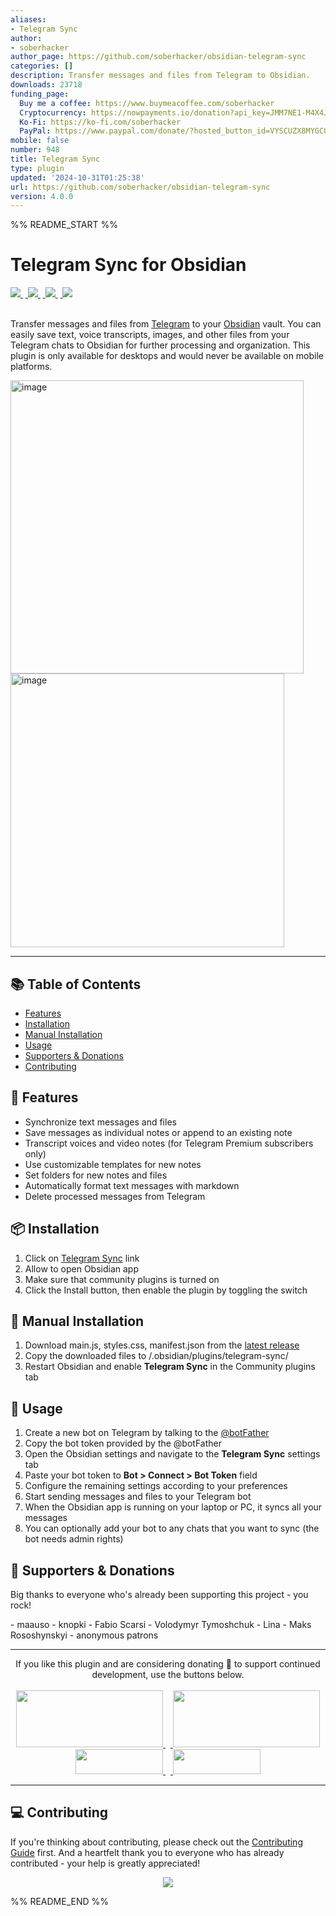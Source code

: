 ```yaml
---
aliases:
- Telegram Sync
author:
- soberhacker
author_page: https://github.com/soberhacker/obsidian-telegram-sync
categories: []
description: Transfer messages and files from Telegram to Obsidian.
downloads: 23718
funding_page:
  Buy me a coffee: https://www.buymeacoffee.com/soberhacker
  Cryptocurrency: https://nowpayments.io/donation?api_key=JMM7NE1-M4X4JY6-N8EK1GJ-H8XQXFK
  Ko-Fi: https://ko-fi.com/soberhacker
  PayPal: https://www.paypal.com/donate/?hosted_button_id=VYSCUZX8MYGCU
mobile: false
number: 948
title: Telegram Sync
type: plugin
updated: '2024-10-31T01:25:38'
url: https://github.com/soberhacker/obsidian-telegram-sync
version: 4.0.0
---
```


%% README_START %%

# Telegram Sync for Obsidian

<a href="https://github.com/soberhacker/obsidian-telegram-sync/releases/latest">
<img src="https://img.shields.io/github/v/release/soberhacker/obsidian-telegram-sync?label=plugin&display_name=tag&logo=obsidian&color=purple&logoColor=violet">
</a>&nbsp;<a href="https://github.com/soberhacker/obsidian-telegram-sync">
<img src="https://img.shields.io/github/downloads/soberhacker/obsidian-telegram-sync/total?logo=github">
</a>&nbsp;<a href="https://t.me/obsidian_telegram_sync">
<img src="https://img.shields.io/badge/Telegram-Channel-blue.svg?logo=telegram">
</a>&nbsp;<a href="https://t.me/tribute/app?startapp=sfFf">
<img src="https://img.shields.io/badge/Telegram-Support-red.svg?logo=telegram&logoColor=f5f5f5&color=red">
</a><br><br>

Transfer messages and files from [Telegram](https://telegram.org/) to your [Obsidian](https://obsidian.md/plugins?id=telegram-sync) vault. You can easily save text, voice transcripts, images, and other files from your Telegram chats to Obsidian for further processing and organization. This plugin is only available for desktops and would never be available on mobile platforms.

<img width="469" alt="image" src="https://github.com/soberhacker/obsidian-telegram-sync/assets/128756825/65f84775-8cb4-4a45-811b-296b87e2b52d"> <img width="438" alt="image" src="https://github.com/soberhacker/obsidian-telegram-sync/assets/128756825/e50c6e5a-b9d6-4995-8538-d4095d6966f2">

---

## 📚 Table of Contents

-   [Features](#-features)
-   [Installation](#-installation)
-   [Manual Installation](#-manual-installation)
-   [Usage](#-usage)
-   [Supporters & Donations](#-supporters--donations)
-   [Contributing](#-contributing)

## 🚀 Features

-   Synchronize text messages and files
-   Save messages as individual notes or append to an existing note
-   Transcript voices and video notes (for Telegram Premium subscribers only)
-   Use customizable templates for new notes
-   Set folders for new notes and files
-   Automatically format text messages with markdown
-   Delete processed messages from Telegram

## 📦 Installation

1. Click on [Telegram Sync](https://obsidian.md/plugins?id=telegram-sync) link
2. Allow to open Obsidian app
3. Make sure that community plugins is turned on
4. Click the Install button, then enable the plugin by toggling the switch

## 👏 Manual Installation

1. Download main.js, styles.css, manifest.json from the [latest release](https://github.com/soberhacker/obsidian-telegram-sync/releases//latest)
2. Copy the downloaded files to <path-to-your-vault>/.obsidian/plugins/telegram-sync/
3. Restart Obsidian and enable **Telegram Sync** in the Community plugins tab

## 📮 Usage

1. Create a new bot on Telegram by talking to the [@botFather](https://t.me/botfather)
2. Copy the bot token provided by the @botFather
3. Open the Obsidian settings and navigate to the **Telegram Sync** settings tab
4. Paste your bot token to **Bot > Connect > Bot Token** field
5. Configure the remaining settings according to your preferences
6. Start sending messages and files to your Telegram bot
7. When the Obsidian app is running on your laptop or PC, it syncs all your messages
8. You can optionally add your bot to any chats that you want to sync (the bot needs admin rights)

## 💁 Supporters & Donations

Big thanks to everyone who's already been supporting this project - you rock!

\- maauso - knopki - Fabio Scarsi - Volodymyr Tymoshchuk - Lina - Maks Rososhynskyi - anonymous patrons

---

<div align="center">
If you like this plugin and are considering donating 🌠 to support continued development, use the buttons below.<br><br>

<a href="https://nowpayments.io/donation?api_key=JMM7NE1-M4X4JY6-N8EK1GJ-H8XQXFK">
<img src="https://img.buymeacoffee.com/button-api/?text=Cryptocurrency&emoji=%F0%9F%9A%80&slug=soberhacker&button_colour=e38215&font_colour=FFFFFF&font_family=Bree&outline_colour=000000&coffee_colour=FFDD00" width=235 height=91>
</a>&nbsp;&nbsp;<a href="https://www.buymeacoffee.com/soberhacker">
<img src="https://img.buymeacoffee.com/button-api/?text=Buy%20me%20a%20coffee&emoji=%E2%98%95&slug=soberhacker&button_colour=5F7FFF&font_colour=ffffff&font_family=Cookie&outline_colour=000000&coffee_colour=FFFFFF"  width=235 height=91>
</a><br>
<a href="https://ko-fi.com/soberhacker">
<img src="https://storage.ko-fi.com/cdn/brandasset/logo_white_stroke.png?" width=140 height=40>
</a>&nbsp;&nbsp;<a href="https://www.paypal.com/donate/?hosted_button_id=VYSCUZX8MYGCU">
<img src="https://www.paypalobjects.com/digitalassets/c/website/logo/full-text/pp_fc_hl.svg" width=140 height=40>
</a>
</div>

---

## 💻 Contributing

If you're thinking about contributing, please check out the [Contributing Guide](./CONTRIBUTING.md) first. And a heartfelt thank you to everyone who has already contributed - your help is greatly appreciated!
<br>

<div align="center">
<a href="https://github.com/soberhacker/obsidian-telegram-sync/graphs/contributors">
  <img src="https://contrib.rocks/image?repo=soberhacker/obsidian-telegram-sync" />
</a>
</div>


%% README_END %%